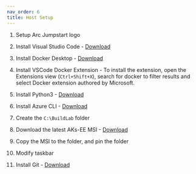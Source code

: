 ```yaml
---
nav_order: 6
title: Host Setup
---
```


1. Setup Arc Jumpstart logo

1. Install Visual Studio Code - [Download](https://code.visualstudio.com/docs/?dv=win64user)

1. Install Docker Desktop - [Download](https://desktop.docker.com/win/main/amd64/Docker%20Desktop%20Installer.exe?_gl=1*qymxsr*_ga*MjEyNjI0Njg2OC4xNzA4MDMxMzEy*_ga_XJWPQMJYHQ*MTcxMjA1OTg5MS4xNy4xLjE3MTIwNTk4OTIuNTkuMC4w)

1. Install VSCode Docker Extension - To install the extension, open the Extensions view (`Ctrl+Shift+X`), search for docker to filter results and select Docker extension authored by Microsoft.

1. Install Python3 - [Download](https://www.python.org/ftp/python/3.12.2/python-3.12.2-amd64.exe)

1. Install Azure CLI - [Download](https://aka.ms/installazurecliwindowsx64)

1. Create the `C:\BuildLab` folder

1. Download the latest AKs-EE MSI - [Download](https://aka.ms/AKS-Edge/K3s-MSI)

1. Copy the MSI to the folder, and pin the folder

1. Modify taskbar

1. Install Git - [Download](https://github.com/git-for-windows/git/releases/download/v2.44.0.windows.1/Git-2.44.0-64-bit.exe)